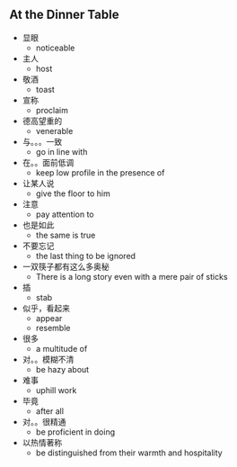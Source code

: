 ## At the Dinner Table

* 显眼
  * noticeable
* 主人
  * host
* 敬酒
  * toast
* 宣称
  * proclaim
* 德高望重的
  * venerable
* 与。。。一致
  * go in line with
* 在。。面前低调
  * keep low profile in the presence of
* 让某人说
  * give the floor to him
* 注意
  * pay attention to
* 也是如此	
  * the same is true
* 不要忘记
  * the last thing to be ignored
* 一双筷子都有这么多奥秘
  * There is a long story even with a mere pair of sticks
* 插
  * stab
* 似乎，看起来
  * appear
  * resemble
* 很多
  *  a multitude of
* 对。。模糊不清
  * be hazy about
* 难事
  * uphill work
* 毕竟
  * after all
* 对。。很精通
  * be proficient in doing
* 以热情著称
  * be distinguished from their warmth and hospitality